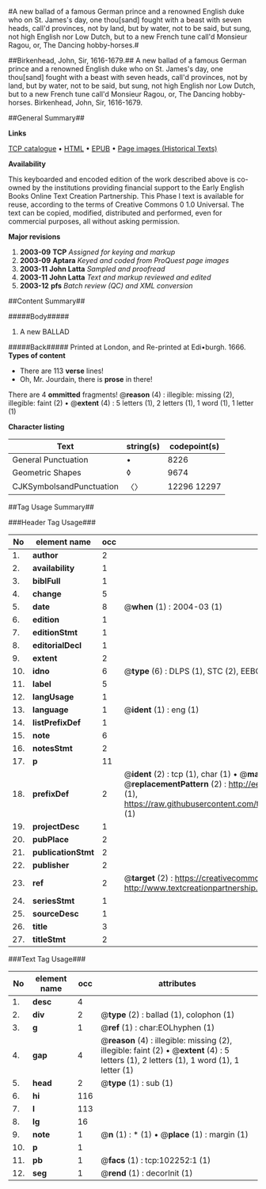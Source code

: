 #A new ballad of a famous German prince and a renowned English duke who on St. James's day, one thou[sand] fought with a beast with seven heads, call'd provinces, not by land, but by water, not to be said, but sung, not high English nor Low Dutch, but to a new French tune call'd Monsieur Ragou, or, The Dancing hobby-horses.#

##Birkenhead, John, Sir, 1616-1679.##
A new ballad of a famous German prince and a renowned English duke who on St. James's day, one thou[sand] fought with a beast with seven heads, call'd provinces, not by land, but by water, not to be said, but sung, not high English nor Low Dutch, but to a new French tune call'd Monsieur Ragou, or, The Dancing hobby-horses.
Birkenhead, John, Sir, 1616-1679.

##General Summary##

**Links**

[TCP catalogue](http://www.ota.ox.ac.uk/tcp/)  • 
[HTML](http://tei.it.ox.ac.uk/tcp/Texts-HTML/free/A28/A28209.html)  • 
[EPUB](http://tei.it.ox.ac.uk/tcp/Texts-EPUB/free/A28/A28209.epub) • 
[Page images (Historical Texts)](https://data.historicaltexts.jisc.ac.uk/view?pubId=eebo-14345906e&pageId=eebo-14345906e-102252-1)

**Availability**

This keyboarded and encoded edition of the
	       work described above is co-owned by the institutions
	       providing financial support to the Early English Books
	       Online Text Creation Partnership. This Phase I text is
	       available for reuse, according to the terms of Creative
	       Commons 0 1.0 Universal. The text can be copied,
	       modified, distributed and performed, even for
	       commercial purposes, all without asking permission.

**Major revisions**

1. __2003-09__ __TCP__ *Assigned for keying and markup*
1. __2003-09__ __Aptara__ *Keyed and coded from ProQuest page images*
1. __2003-11__ __John Latta__ *Sampled and proofread*
1. __2003-11__ __John Latta__ *Text and markup reviewed and edited*
1. __2003-12__ __pfs__ *Batch review (QC) and XML conversion*

##Content Summary##

#####Body#####

1. A new BALLAD

#####Back#####
Printed at London, and Re-printed at Edi•burgh. 1666.
**Types of content**

  * There are 113 **verse** lines!
  * Oh, Mr. Jourdain, there is **prose** in there!

There are 4 **ommitted** fragments! 
 @__reason__ (4) : illegible: missing (2), illegible: faint (2)  •  @__extent__ (4) : 5 letters (1), 2 letters (1), 1 word (1), 1 letter (1)

**Character listing**


|Text|string(s)|codepoint(s)|
|---|---|---|
|General Punctuation|•|8226|
|Geometric Shapes|◊|9674|
|CJKSymbolsandPunctuation|〈〉|12296 12297|

##Tag Usage Summary##

###Header Tag Usage###

|No|element name|occ|attributes|
|---|---|---|---|
|1.|__author__|2||
|2.|__availability__|1||
|3.|__biblFull__|1||
|4.|__change__|5||
|5.|__date__|8| @__when__ (1) : 2004-03 (1)|
|6.|__edition__|1||
|7.|__editionStmt__|1||
|8.|__editorialDecl__|1||
|9.|__extent__|2||
|10.|__idno__|6| @__type__ (6) : DLPS (1), STC (2), EEBO-CITATION (1), OCLC (1), VID (1)|
|11.|__label__|5||
|12.|__langUsage__|1||
|13.|__language__|1| @__ident__ (1) : eng (1)|
|14.|__listPrefixDef__|1||
|15.|__note__|6||
|16.|__notesStmt__|2||
|17.|__p__|11||
|18.|__prefixDef__|2| @__ident__ (2) : tcp (1), char (1)  •  @__matchPattern__ (2) : ([0-9\-]+):([0-9IVX]+) (1), (.+) (1)  •  @__replacementPattern__ (2) : http://eebo.chadwyck.com/downloadtiff?vid=$1&page=$2 (1), https://raw.githubusercontent.com/textcreationpartnership/Texts/master/tcpchars.xml#$1 (1)|
|19.|__projectDesc__|1||
|20.|__pubPlace__|2||
|21.|__publicationStmt__|2||
|22.|__publisher__|2||
|23.|__ref__|2| @__target__ (2) : https://creativecommons.org/publicdomain/zero/1.0/ (1), http://www.textcreationpartnership.org/docs/. (1)|
|24.|__seriesStmt__|1||
|25.|__sourceDesc__|1||
|26.|__title__|3||
|27.|__titleStmt__|2||


###Text Tag Usage###

|No|element name|occ|attributes|
|---|---|---|---|
|1.|__desc__|4||
|2.|__div__|2| @__type__ (2) : ballad (1), colophon (1)|
|3.|__g__|1| @__ref__ (1) : char:EOLhyphen (1)|
|4.|__gap__|4| @__reason__ (4) : illegible: missing (2), illegible: faint (2)  •  @__extent__ (4) : 5 letters (1), 2 letters (1), 1 word (1), 1 letter (1)|
|5.|__head__|2| @__type__ (1) : sub (1)|
|6.|__hi__|116||
|7.|__l__|113||
|8.|__lg__|16||
|9.|__note__|1| @__n__ (1) : * (1)  •  @__place__ (1) : margin (1)|
|10.|__p__|1||
|11.|__pb__|1| @__facs__ (1) : tcp:102252:1 (1)|
|12.|__seg__|1| @__rend__ (1) : decorInit (1)|
